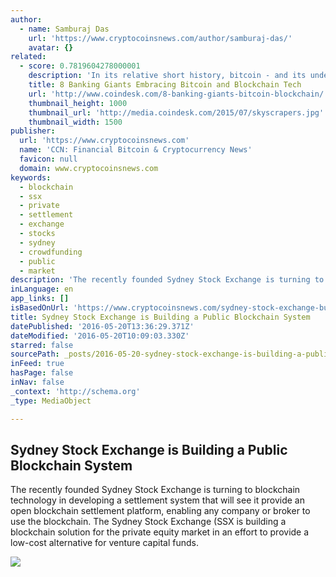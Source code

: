 ```yaml
---
author:
  - name: Samburaj Das
    url: 'https://www.cryptocoinsnews.com/author/samburaj-das/'
    avatar: {}
related:
  - score: 0.7819604278000001
    description: 'In its relative short history, bitcoin - and its underlying technology the blockchain - have captivated thinkers around the world, but not everyone was quick to see the potential. Due in part to its initial billing as a threat to the traditional financial ecosystem, these institutions have perhaps understandably responded with sharp critiques and deep skepticism for the technology.'
    title: 8 Banking Giants Embracing Bitcoin and Blockchain Tech
    url: 'http://www.coindesk.com/8-banking-giants-bitcoin-blockchain/'
    thumbnail_height: 1000
    thumbnail_url: 'http://media.coindesk.com/2015/07/skyscrapers.jpg'
    thumbnail_width: 1500
publisher:
  url: 'https://www.cryptocoinsnews.com'
  name: 'CCN: Financial Bitcoin & Cryptocurrency News'
  favicon: null
  domain: www.cryptocoinsnews.com
keywords:
  - blockchain
  - ssx
  - private
  - settlement
  - exchange
  - stocks
  - sydney
  - crowdfunding
  - public
  - market
description: 'The recently founded Sydney Stock Exchange is turning to blockchain technology in developing a settlement system that will see it provide an open blockchain settlement platform, enabling any company or broker to use the blockchain. The Sydney Stock Exchange (SSX is building a blockchain solution for the private equity market in an effort to provide a low-cost alternative for venture capital funds.'
inLanguage: en
app_links: []
isBasedOnUrl: 'https://www.cryptocoinsnews.com/sydney-stock-exchange-building-public-blockchain-system/'
title: Sydney Stock Exchange is Building a Public Blockchain System
datePublished: '2016-05-20T13:36:29.371Z'
dateModified: '2016-05-20T10:09:03.330Z'
starred: false
sourcePath: _posts/2016-05-20-sydney-stock-exchange-is-building-a-public-blockchain-system.md
inFeed: true
hasPage: false
inNav: false
_context: 'http://schema.org'
_type: MediaObject

---
```

<article style=""><h1>Sydney Stock Exchange is Building a Public Blockchain System</h1><p>The recently founded Sydney Stock Exchange is turning to blockchain technology in developing a settlement system that will see it provide an open blockchain settlement platform, enabling any company or broker to use the blockchain. The Sydney Stock Exchange (SSX is building a blockchain solution for the private equity market in an effort to provide a low-cost alternative for venture capital funds.</p><img src="https://www.cryptocoinsnews.com/wp-content/uploads/2016/05/Stock-market-quotes.jpg" /></article>